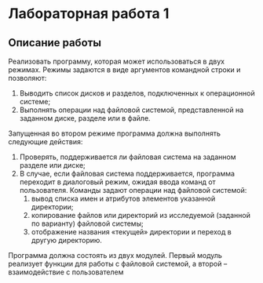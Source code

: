 # Лабораторная работа 1

## Описание работы
Реализовать программу, которая может использоваться в двух режимах. Режимы задаются в виде аргументов командной строки и позволяют:
  1. Выводить список дисков и разделов, подключенных к операционной системе;
  2. Выполнять операции над файловой системой, представленной на заданном диске, разделе или в файле.

Запущенная во втором режиме программа должна выполнять следующие действия:
  1. Проверять, поддерживается ли файловая система на заданном разделе или диске;
  2. В случае, если файловая система поддерживается, программа переходит в диалоговый режим, ожидая ввода команд от пользователя. Команды задают операции над файловой системой:
      1. вывод списка имен и атрибутов элементов указанной директории;
      2. копирование файлов или директорий из исследуемой (заданной по варианту) файловой системы;
      3. отображение названия «текущей» директории и переход в другую директорию.

Программа должна состоять из двух модулей. Первый модуль реализует функции для работы с
файловой системой, а второй – взаимодействие с пользователем
